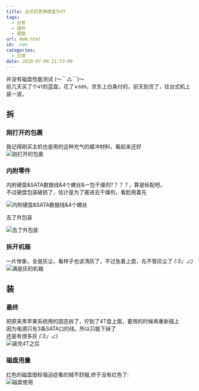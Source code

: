 ```yaml
---
title: 台式机更换硬盘为4T
tags:
  - 日常
  - 硬件
  - 硬盘
url: NaN.html
id: .nan
categories:
  - 日常
date: 2018-07-08 21:53:00
---
```


并没有磁盘性能测试 (〜￣△￣)〜  
前几天买了个`4T`的蓝盘，花了`￥609`，京东上白条付的，前天到货了，往台式机上装一波。

拆
-

### 刚打开的包裹

我记得刚买主机也是用的这种充气的缓冲材料，看起来还好  
![刚打开的包裹](https://cdn.menhood.wang/2018/07/20180708220634153105879410457.jpg "刚打开的包裹")

### 内附零件

内附硬盘&SATA数据线&4个螺丝&一包干燥剂?？？？，算是标配吧，  
不过硬盘包装破损了，估计是为了塞进去干燥剂，看脸用着先

![内附硬盘&SATA数据线&4个螺丝](https://cdn.menhood.wang/2018/07/20180708220640153105880039865.jpg "内附硬盘&SATA数据线&4个螺丝")

去了外包装

![去了外包装](https://cdn.menhood.wang/2018/07/20180708220646153105880666939.jpg "去了外包装")

### 拆开机箱

一片惨象，全是灰尘，看样子也该清灰了，不过急着上盘，先不管灰尘了 _(:3」∠)_  
![满是灰的机箱](https://cdn.menhood.wang/2018/07/20180708220651153105881199655.jpg "满是灰的机箱")

装
-

### 最终

把原来黑苹果系统用的固态拆了，拧到了4T盘上面，要用的时候再重新插上  
因为电源只有3条SATA口的线，所以只能下掉了  
还是有很多灰 _(:3」∠)_  
![装完4T之后](https://cdn.menhood.wang/2018/07/20180708220657153105881715044.jpg "装完4T之后")

### 磁盘用量

红色的磁盘图标强迫症看的贼不舒服,终于没有红色了:  
![磁盘使用](https://cdn.menhood.wang/2018/07/20180708222927153106016710615.jpg "磁盘使用")